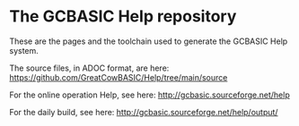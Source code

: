 # The GCBASIC Help repository

These are the pages and the toolchain used to generate the GCBASIC Help system.

The source files, in ADOC format, are here: https://github.com/GreatCowBASIC/Help/tree/main/source

For the online operation Help, see here: http://gcbasic.sourceforge.net/help

For the daily build, see here: http://gcbasic.sourceforge.net/help/output/
